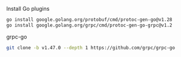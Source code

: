 
Install Go plugins
```bash
go install google.golang.org/protobuf/cmd/protoc-gen-go@v1.28
go install google.golang.org/grpc/cmd/protoc-gen-go-grpc@v1.2
```

grpc-go
```bash
git clone -b v1.47.0 --depth 1 https://github.com/grpc/grpc-go
```